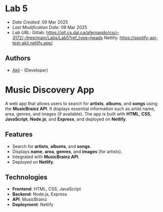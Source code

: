 # Lab 5

* *Date Created*: 09 Mar 2025
* *Last Modification Date*: 09 Mar 2025
* *Lab URL*:
    Gitlab: https://git.cs.dal.ca/afernando/csci-3172/-/tree/main/Labs/Lab5?ref_type=heads
    Netlify: https://spotify-api-test-akil.netlify.app/
## Authors

* [Akil](akil@dal.ca) - (Developer)

# Music Discovery App

A web app that allows users to search for **artists**, **albums**, and **songs** using the **MusicBrainz API**. It displays essential information such as artist name, area, genres, and images (if available). The app is built with **HTML**, **CSS**, **JavaScript**, **Node.js**, and **Express**, and deployed on **Netlify**.

## Features

- Search for **artists**, **albums**, and **songs**.
- Displays **name**, **area**, **genres**, and **images** (for artists).
- Integrated with **MusicBrainz API**.
- Deployed on **Netlify**.

## Technologies

- **Frontend**: HTML, CSS, JavaScript
- **Backend**: Node.js, Express
- **API**: MusicBrainz
- **Deployment**: Netlify